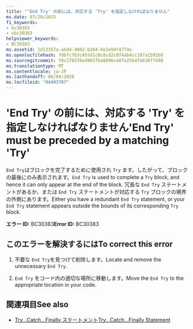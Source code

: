 ```yaml
---
title: "'End Try' の前には、対応する 'Try' を指定しなければなりません"
ms.date: 07/20/2015
f1_keywords:
- bc30383
- vbc30383
helpviewer_keywords:
- BC30383
ms.assetid: 1d13357a-ab44-4082-b204-6e2e94f4774e
ms.openlocfilehash: 7dbfc7b3c455d1c8c8cd2c074ab4cc187a1501b8
ms.sourcegitcommit: f8c270376ed905f6a8896ce0fe25b4f4b38ff498
ms.translationtype: MT
ms.contentlocale: ja-JP
ms.lasthandoff: 06/04/2020
ms.locfileid: "84403707"
---
```

# <a name="end-try-must-be-preceded-by-a-matching-try"></a><span data-ttu-id="03f4e-102">'End Try' の前には、対応する 'Try' を指定しなければなりません</span><span class="sxs-lookup"><span data-stu-id="03f4e-102">'End Try' must be preceded by a matching 'Try'</span></span>
<span data-ttu-id="03f4e-103">`End Try`はブロックを完了するために使用され `Try` ます。したがって、ブロックの最後にのみ表示されます。</span><span class="sxs-lookup"><span data-stu-id="03f4e-103">`End Try` is used to complete a `Try` block, and hence it can only appear at the end of the block.</span></span> <span data-ttu-id="03f4e-104">冗長な `End Try` ステートメントがあるか、または `End Try` ステートメントが対応する `Try` ブロックの境界の外側にあります。</span><span class="sxs-lookup"><span data-stu-id="03f4e-104">Either you have a redundant `End Try` statement, or your `End Try` statement appears outside the bounds of its corresponding `Try` block.</span></span>  
  
 <span data-ttu-id="03f4e-105">**エラー ID:** BC30383</span><span class="sxs-lookup"><span data-stu-id="03f4e-105">**Error ID:** BC30383</span></span>  
  
## <a name="to-correct-this-error"></a><span data-ttu-id="03f4e-106">このエラーを解決するには</span><span class="sxs-lookup"><span data-stu-id="03f4e-106">To correct this error</span></span>  
  
1. <span data-ttu-id="03f4e-107">不要な `End Try`を見つけて削除します。</span><span class="sxs-lookup"><span data-stu-id="03f4e-107">Locate and remove the unnecessary `End Try`.</span></span>  
  
2. <span data-ttu-id="03f4e-108">`End Try` をコード内の適切な場所に移動します。</span><span class="sxs-lookup"><span data-stu-id="03f4e-108">Move the `End Try` to the appropriate location in your code.</span></span>  
  
## <a name="see-also"></a><span data-ttu-id="03f4e-109">関連項目</span><span class="sxs-lookup"><span data-stu-id="03f4e-109">See also</span></span>

- [<span data-ttu-id="03f4e-110">Try...Catch...Finally ステートメント</span><span class="sxs-lookup"><span data-stu-id="03f4e-110">Try...Catch...Finally Statement</span></span>](../language-reference/statements/try-catch-finally-statement.md)
